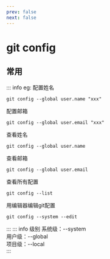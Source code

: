 ```yaml
---
prev: false
next: false
---
```

# git config
## 常用
::: info eg:
配置姓名
```git
git config --global user.name "xxx"
```
配置邮箱
```git
git config --global user.email "xxx"
```
查看姓名
```git
git config --global user.name
```
查看邮箱
```git
git config --global user.email
```
查看所有配置
```git
git config --list
```
用编辑器编辑git配置
```git
git config --system --edit
```
:::
::: info 级别
系统级：--system<br/>
用户级：--global<br/>
项目级：--local<br/>
:::